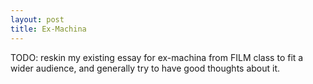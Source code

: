 ```yaml
---
layout: post
title: Ex-Machina
---
```


TODO: reskin my existing essay for ex-machina from FILM class to fit 
a wider audience, and generally try to have good thoughts about it.

